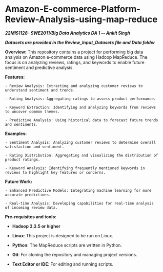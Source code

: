 # Amazon-E-commerce-Platform-Review-Analysis-using-map-reduce
***22MIS1128- SWE2011/Big Data Analytics DA 1 -- Ankit Singh***


***Datasets are provided in the Review_Input_Datasets file and Data folder***

**Overview:**
This repository contains a project for performing big data analysis on Amazon e-commerce data using Hadoop MapReduce. The focus is on analyzing reviews, ratings, and keywords to enable future sentiment and predictive analysis.

**Features:**
    
    - Review Analysis: Extracting and analyzing customer reviews to understand sentiment and trends.
    
    - Rating Analysis: Aggregating ratings to assess product performance.
    
    - Keyword Extraction: Identifying and analyzing keywords from reviews to uncover common themes.
    
    - Predictive Analysis: Using historical data to forecast future trends and sentiments.

**Examples:**
   
    - Sentiment Analysis: Analyzing customer reviews to determine overall satisfaction and sentiment.
    
    - Rating Distribution: Aggregating and visualizing the distribution of product ratings.
    
    - Keyword Analysis: Identifying frequently mentioned keywords in reviews to highlight key features or concerns.

**Future Work:**

    - Enhanced Predictive Models: Integrating machine learning for more accurate predictions.
    
    - Real-time Analysis: Developing capabilities for real-time analysis of incoming review data.

**Pre-requisites and tools:**

-   **Hadoop 3.3.5 or higher**

-   **Linux**: This project is designed to be run on Linux.

-   **Python**: The MapReduce scripts are written in Python.

-   **Git**: For cloning the repository and managing project versions. 

-   **Text Editor or IDE**: For editing and running scripts.

